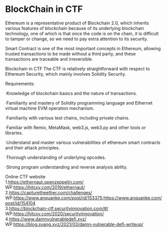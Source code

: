 # BlockChain in CTF

Ethereum is a representative product of Blockchain 2.0, which inherits various features of blockchain because of its underlying blockchain technology, one of which is that once the code is on the chain, it is difficult to tamper or change, so we need to pay extra attention to its security.

Smart Contract is one of the most important concepts in Ethereum, allowing trusted transactions to be made without a third party, and these transactions are traceable and irreversible.

Blockchain in CTF 
The CTF is relatively straightforward with respect to Ethereum Security, which mainly involves Solidity Security.

Requirements:

·Knowledge of blockchain basics and the nature of transactions.

·Familiarity and mastery of Solidity programming language and Ethernet virtual machine EVM operation mechanism.

·Familiarity with various test chains, including private chains.

·Familiar with Remix, MetaMask, web3.js, web3.py and other tools or libraries.

·Understand and master various vulnerabilities of ethereum smart contracts and their attack principles.

·Thorough understanding of underlying opcodes.

·Strong program understanding and reverse analysis ability.

Online CTF website  
1.https://ethernaut.openzeppelin.com/  
WP:https://hitcxy.com/2019/ethernaut/  
2.https://capturetheether.com/challenges/  
WP:https://www.anquanke.com/post/id/153375;https://www.anquanke.com/post/id/154104  
3.https://blockchain-ctf.securityinnovation.com/#/  
WP:https://hitcxy.com/2020/securityinnovation/  
4.https://www.damnvulnerabledefi.xyz/  
WP:https://blog.syang.xyz/2021/03/damn-vulnerable-defi-writeup/  
